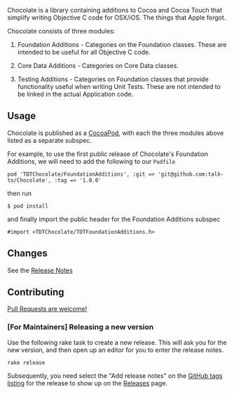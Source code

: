 Chocolate is a library containing additions to Cocoa and Cocoa Touch that
simplify writing Objective C code for OSX/iOS. The things that Apple forgot.

Chocolate consists of three modules:

1. Foundation Additions - Categories on the Foundation classes. These
   are intended to be useful for all Objective C code.

2. Core Data Additions - Categories on Core Data classes.

3. Testing Additions - Categories on Foundation classes that provide
   functionality useful when writing Unit Tests. These are not
   intended to be linked in the actual Application code.

## Usage

Chocolate is published as a [CocoaPod][CocoaPods], with each the
three modules above listed as a separate subspec.

For example, to use the first public release of Chocolate's Foundation
Additions, we will need to add the following to our `Podfile`

    pod 'TDTChocolate/FoundationAdditions', :git => 'git@github.com:talk-to/Chocolate', :tag => '1.0.0'

then run

    $ pod install

and finally import the public header for the Foundation Additions subspec

    #import <TDTChocolate/TDTFoundationAdditions.h>

## Changes

See the [Release Notes][releases]

## Contributing

[Pull Requests are welcome!][using-pull-requests]

### [For Maintainers] Releasing a new version

Use the following rake task to create a new release. This will ask you
for the new version, and then open up an editor for you to enter the
release notes.

    rake release

Subsequently, you need select the "Add release notes" on the
[GitHub tags listing][tags] for the release to show up on the
[Releases][releases] page.

[CocoaPods]: http://cocoapods.org/
[ios-guides]: https://github.com/talk-to/ios-guides
[using-pull-requests]: https://help.github.com/articles/using-pull-requests
[releases]: https://github.com/talk-to/Chocolate/releases
[tags]: https://github.com/talk-to/Chocolate/tags
